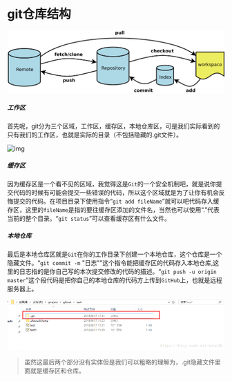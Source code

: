 # git仓库结构

![img](assets/bg2015120901-1382225.png)

##### **工作区**

首先呢，git分为三个区域，工作区，缓存区，本地仓库区，可是我们实际看到的只有我们的工作区，也就是实际的目录（不包括隐藏的.git文件）。

![img](https://img-blog.csdn.net/20180817144821859?watermark/2/text/aHR0cHM6Ly9ibG9nLmNzZG4ubmV0L21pbm9saw==/font/5a6L5L2T/fontsize/400/fill/I0JBQkFCMA==/dissolve/70)

##### **缓存区**

因为缓存区是一个看不见的区域，我觉得这是`Git`的一个安全机制吧，就是说你提交代码的时候有可能会提交一些错误的代码，所以这个区域就是为了让你有机会反悔提交的代码。在项目目录下使用指令“`git add fileName`”就可以吧代码存入缓存区，这里的`fileName`是指的要往缓存区添加的文件名，当然也可以使用“.”代表当前的整个目录。“`git status`”可以查看缓存区有什么文件。

##### **本地仓库**

最后是本地仓库区就是`Git`在你的工作目录下创建一个本地仓库，这个仓库是一个隐藏文件。“`git commit -m` "日志"”这个指令能把缓存区的代码存入本地仓库,这里的日志指的是你自己写的本次提交修改的代码的描述。“`git push -u origin master`”这个段代码是把你自己的本地仓库的代码方上传到`GitHub`上，也就是远程服务器上。

![img](assets/70.png)

> 虽然这最后两个部分没有实体但是我们可以粗略的理解为，.git隐藏文件里面就是缓存区和仓库。

